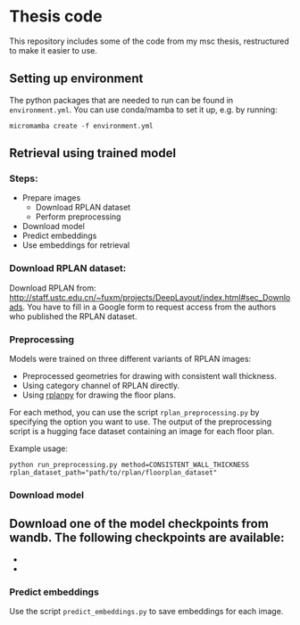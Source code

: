 # Thesis code

This repository includes some of the code from my msc thesis, restructured to make it easier to use.

## Setting up environment

The python packages that are needed to run can be found in `environment.yml`. You can use conda/mamba to set it up, e.g. by running:

```
micromamba create -f environment.yml
```

## Retrieval using trained model

### Steps:
- Prepare images
    - Download RPLAN dataset
    - Perform preprocessing
- Download model
- Predict embeddings
- Use embeddings for retrieval

### Download RPLAN dataset:
Download RPLAN from: http://staff.ustc.edu.cn/~fuxm/projects/DeepLayout/index.html#sec_Downloads. You have to fill in a Google form to request access from the authors who published the RPLAN dataset.

### Preprocessing

Models were trained on three different variants of RPLAN images:
- Preprocessed geometries for drawing with consistent wall thickness.
- Using category channel of RPLAN directly.
- Using [rplanpy](https://github.com/unaisaralegui/rplanpy) for drawing the floor plans.

For each method, you can use the script `rplan_preprocessing.py` by specifying the option you want to use. The output of the preprocessing script is a hugging face dataset containing an image for each floor plan.

Example usage:
```
python run_preprocessing.py method=CONSISTENT_WALL_THICKNESS rplan_dataset_path="path/to/rplan/floorplan_dataset"
```


### Download model

Download one of the model checkpoints from wandb. The following checkpoints are available:
- 
- 
- 


### Predict embeddings

Use the script `predict_embeddings.py` to save embeddings for each image.